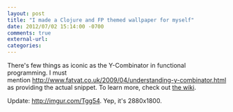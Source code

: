 ```yaml
---
layout: post
title: "I made a Clojure and FP themed wallpaper for myself"
date: 2012/07/02 15:14:00 -0700
comments: true
external-url:
categories:
---
```



There's few things as iconic as the Y-Combinator in functional programming. 
I must mention http://www.fatvat.co.uk/2009/04/understanding-y-combinator.html 
as providing the actual snippet. To learn more, check out [the wiki][1].

Update: http://imgur.com/Tgg54. Yep, it's 2880x1800.



[1]: http://en.wikipedia.org/wiki/Fixed-point_combinator#Y_combinator